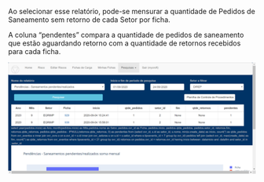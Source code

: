 Ao selecionar esse relatório, pode-se mensurar a quantidade de Pedidos 
de Saneamento sem retorno de cada Setor por ficha. 

A coluna “pendentes” compara a quantidade de pedidos de saneamento 
que estão aguardando retorno com a quantidade de retornos recebidos 
para cada ficha.

![Relatorio Gerencial](../images/RLf1.png)